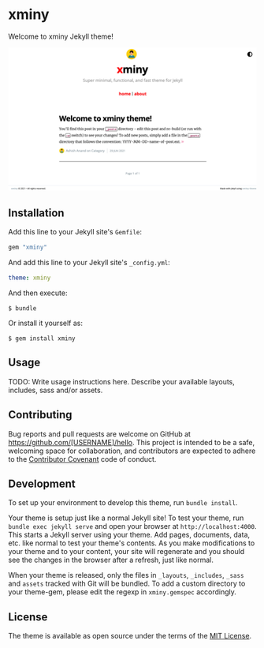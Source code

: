 # xminy

Welcome to xminy Jekyll theme!

![Alt text](/assets/images/screenshot.png?raw=true "xminy Screenshot")

## Installation

Add this line to your Jekyll site's `Gemfile`:

```ruby
gem "xminy"
```

And add this line to your Jekyll site's `_config.yml`:

```yaml
theme: xminy
```

And then execute:

    $ bundle

Or install it yourself as:

    $ gem install xminy

## Usage

TODO: Write usage instructions here. Describe your available layouts, includes, sass and/or assets.

## Contributing

Bug reports and pull requests are welcome on GitHub at https://github.com/[USERNAME]/hello. This project is intended to be a safe, welcoming space for collaboration, and contributors are expected to adhere to the [Contributor Covenant](http://contributor-covenant.org) code of conduct.

## Development

To set up your environment to develop this theme, run `bundle install`.

Your theme is setup just like a normal Jekyll site! To test your theme, run `bundle exec jekyll serve` and open your browser at `http://localhost:4000`. This starts a Jekyll server using your theme. Add pages, documents, data, etc. like normal to test your theme's contents. As you make modifications to your theme and to your content, your site will regenerate and you should see the changes in the browser after a refresh, just like normal.

When your theme is released, only the files in `_layouts`, `_includes`, `_sass` and `assets` tracked with Git will be bundled.
To add a custom directory to your theme-gem, please edit the regexp in `xminy.gemspec` accordingly.

## License

The theme is available as open source under the terms of the [MIT License](https://opensource.org/licenses/MIT).

